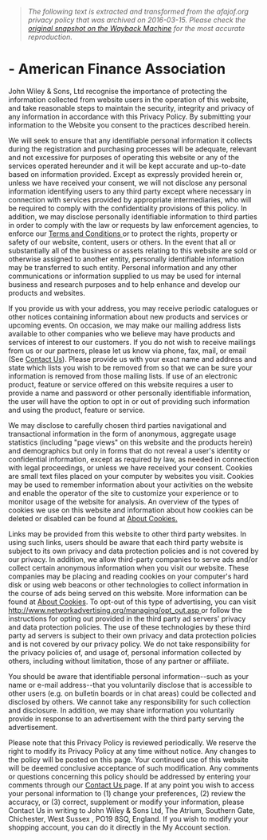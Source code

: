 > *The following text is extracted and transformed from the afajof.org privacy policy that was archived on 2016-03-15. Please check the [original snapshot on the Wayback Machine](https://web.archive.org/web/20160315140205id_/http%3A//www.afajof.org/privacy.html) for the most accurate reproduction.*

# - American Finance Association

John Wiley & Sons, Ltd recognise the importance of protecting the information collected from website users in the operation of this website, and take reasonable steps to maintain the security, integrity and privacy of any information in accordance with this Privacy Policy. By submitting your information to the Website you consent to the practices described herein.

  
We will seek to ensure that any identifiable personal information it collects during the registration and purchasing processes will be adequate, relevant and not excessive for purposes of operating this website or any of the services operated hereunder and it will be kept accurate and up-to-date based on information provided. Except as expressly provided herein or, unless we have received your consent, we will not disclose any personal information identifying users to any third party except where necessary in connection with services provided by appropriate intermediaries, who will be required to comply with the confidentiality provisions of this policy. In addition, we may disclose personally identifiable information to third parties in order to comply with the law or requests by law enforcement agencies, to enforce our [Terms and Conditions ](http://www.afajof.org/terms.html)or to protect the rights, property or safety of our website, content, users or others. In the event that all or substantially all of the business or assets relating to this website are sold or otherwise assigned to another entity, personally identifiable information may be transferred to such entity. Personal information and any other communications or information supplied to us may be used for internal business and research purposes and to help enhance and develop our products and websites.  


If you provide us with your address, you may receive periodic catalogues or other notices containing information about new products and services or upcoming events. On occasion, we may make our mailing address lists available to other companies who we believe may have products and services of interest to our customers. If you do not wish to receive mailings from us or our partners, please let us know via phone, fax, mail, or email (See [Contact Us](http://www.afajof.org/contact.html)). Please provide us with your exact name and address and state which lists you wish to be removed from so that we can be sure your information is removed from those mailing lists. If use of an electronic product, feature or service offered on this website requires a user to provide a name and password or other personally identifiable information, the user will have the option to opt in or out of providing such information and using the product, feature or service.  


We may disclose to carefully chosen third parties navigational and transactional information in the form of anonymous, aggregate usage statistics (including "page views" on this website and the products herein) and demographics but only in forms that do not reveal a user's identity or confidential information, except as required by law, as needed in connection with legal proceedings, or unless we have received your consent. Cookies are small text files placed on your computer by websites you visit. Cookies may be used to remember information about your activities on the website and enable the operator of the site to customize your experience or to monitor usage of the website for analysis. An overview of the types of cookies we use on this website and information about how cookies can be deleted or disabled can be found at [About Cookies.](http://eu.wiley.com/WileyCDA/Section/id-817085.html)

  
Links may be provided from this website to other third party websites. In using such links, users should be aware that each third party website is subject to its own privacy and data protection policies and is not covered by our privacy. In addition, we allow third-party companies to serve ads and/or collect certain anonymous information when you visit our website. These companies may be placing and reading cookies on your computer's hard disk or using web beacons or other technologies to collect information in the course of ads being served on this website. More information can be found at [About Cookies](http://eu.wiley.com/WileyCDA/Section/id-817085.html). To opt-out of this type of advertising, you can visit [http://www.networkadvertising.org/managing/opt_out.asp ](http://www.networkadvertising.org/managing/opt_out.asp)or follow the instructions for opting out provided in the third party ad servers' privacy and data protection policies. The use of these technologies by these third party ad servers is subject to their own privacy and data protection policies and is not covered by our privacy policy. We do not take responsibility for the privacy policies of, and usage of, personal information collected by others, including without limitation, those of any partner or affiliate.

  
You should be aware that identifiable personal information--such as your name or e-mail address--that you voluntarily disclose that is accessible to other users (e.g. on bulletin boards or in chat areas) could be collected and disclosed by others. We cannot take any responsibility for such collection and disclosure. In addition, we may share information you voluntarily provide in response to an advertisement with the third party serving the advertisement.

  
Please note that this Privacy Policy is reviewed periodically. We reserve the right to modify its Privacy Policy at any time without notice. Any changes to the policy will be posted on this page. Your continued use of this website will be deemed conclusive acceptance of such modification. Any comments or questions concerning this policy should be addressed by entering your comments through our [Contact Us ](http://www.afajof.org/contact.html)page. If at any point you wish to access your personal information to (1) change your preferences, (2) review the accuracy, or (3) correct, supplement or modify your information, please Contact Us in writing to John Wiley & Sons Ltd, The Atrium, Southern Gate, Chichester, West Sussex , PO19 8SQ, England. If you wish to modify your shopping account, you can do it directly in the My Account section.

